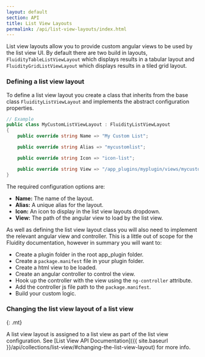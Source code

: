 ```yaml
---
layout: default
section: API
title: List View Layouts
permalink: /api/list-view-layouts/index.html
---
```


List view layouts allow you to provide custom angular views to be used by the list view UI. By default there are two build in layouts, `FluidityTableListViewLayout` which displays results in a tabular layout and `FluidityGridListViewLayout` which displays results in a tiled grid layout.

### Defining a list view layout

To define a list view layout you create a class that inherits from the base class `FluidityListViewLayout` and implements the abstract configuration properties.

````csharp
// Example
public class MyCustomListViewLayout : FluidityListViewLayout
{
    public override string Name => "My Custom List";

    public override string Alias => "mycustomlist";

    public override string Icon => "icon-list";

    public override string View => "/app_plugins/myplugin/views/mycustomlist.html";
}
````

The required configuration options are:

* **Name:** The name of the layout.
* **Alias:** A unique alias for the layout.
* **Icon:** An icon to display in the list view layouts dropdown.
* **View:** The path of the angular view to load by the list view.

As well as defining the list view layout class you will also need to implement the relevant angular view and controller. This is a little out of scope for the Fluidity documentation, however in summary you will want to:

* Create a plugin folder in the root app_plugin folder.
* Create a `package.manifest` file in your plugin folder.
* Create a html view to be loaded.
* Create an angular controller to control the view.
* Hook up the controller with the view using the `ng-controller` attribute.
* Add the controller js file path to the `package.manifest`.
* Build your custom logic.

### Changing the list view layout of a list view
{: .mt}

A list view layout is assigned to a list view as part of the list view configuration. See [List View API Documentation]({{ site.baseurl }}/api/collections/list-view/#changing-the-list-view-layout) for more info.
